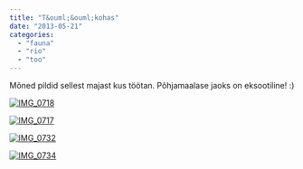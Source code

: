 ```yaml
---
title: "T&ouml;&ouml;kohas"
date: "2013-05-21"
categories: 
  - "fauna"
  - "rio"
  - "too"
---
```


Mõned pildid sellest majast kus töötan. Põhjamaalase jaoks on eksootiline! :)

[![IMG_0718](images/img_0718.jpg "IMG_0718")](https://plus.google.com/photos/105755497054125787170/albums/5879889041829168769/5879889184976512370?authkey=CPGFoJWXjICUowE&pid=5879889184976512370&oid=105755497054125787170)

[![IMG_0717](images/img_0717.jpg "IMG_0717")](https://plus.google.com/photos/105755497054125787170/albums/5879889041829168769/5879889150152049330?authkey=CPGFoJWXjICUowE&pid=5879889150152049330&oid=105755497054125787170)

[![IMG_0732](images/img_0732.jpg "IMG_0732")](https://plus.google.com/photos/105755497054125787170/albums/5879889041829168769/5879889583153448498?authkey=CPGFoJWXjICUowE&pid=5879889583153448498&oid=105755497054125787170)

[![IMG_0734](images/img_0734.jpg "IMG_0734")](https://plus.google.com/photos/105755497054125787170/albums/5879889041829168769/5879889667076575618?authkey=CPGFoJWXjICUowE&pid=5879889667076575618&oid=105755497054125787170)
